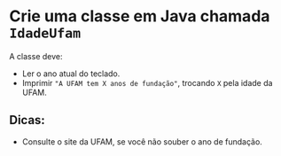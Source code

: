 # Crie uma classe em Java chamada `IdadeUfam` 

A classe deve:
- Ler o ano atual do teclado.
- Imprimir `"A UFAM tem X anos de fundação"`, trocando `X` pela idade da UFAM.

## Dicas:
- Consulte o site da UFAM, se você não souber o ano de fundação.
